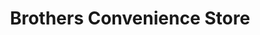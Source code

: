 ---
title: "Brothers Convenience Store"
url: /baltimore/brothers-convenience-store/
shop: convenience
---